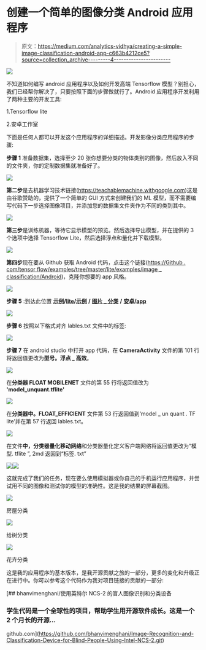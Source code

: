 # 创建一个简单的图像分类 Android 应用程序

> 原文：<https://medium.com/analytics-vidhya/creating-a-simple-image-classification-android-app-c663b4212ce5?source=collection_archive---------4----------------------->

![](img/24e6d82a0753235807ca651b730366cc.png)

不知道如何编写 android 应用程序以及如何开发高端 Tensorflow 模型？别担心，我们已经帮你解决了，只要按照下面的步骤做就行了。Android 应用程序开发利用了两种主要的开发工具:

1.Tensorflow lite

2.安卓工作室

下面是任何人都可以开发这个应用程序的详细描述。开发影像分类应用程序的步骤:

**步骤 1** 准备数据集，选择至少 20 张你想要分类的物体类别的图像，然后放入不同的文件夹，你的定制数据集就准备好了。

![](img/966a36b63cabdb4a58272fc09e9256a6.png)

**第二步**是去机器学习技术链接(https://teachablemachine.withgoogle.com)这是由谷歌赞助的，提供了一个简单的 GUI 方式来创建我们的 ML 模型，而不需要编写代码下一步选择图像项目，并添加您的数据集文件夹作为不同的类到其中。

![](img/ccd7a4f268c39b691f784729c4eb0d2b.png)

**第三步**是训练机器，等待它显示模型的预览。然后选择导出模型，并在提供的 3 个选项中选择 Tensorflow Lite，然后选择浮点和量化并下载模型。

![](img/17de4f745b545d9eeb880435d75f417c.png)

**第四步**现在要从 Github 获取 Android 代码，点击这个链接([https://Github . com/tensor flow/examples/tree/master/lite/examples/image _ classification/Android](https://github.com/tensorflow/examples/tree/master/lite/examples/image_classification/android))，克隆你想要的 app 风格。

![](img/9815b8ecb117a45acdba8651da875775.png)

**步骤 5** :到达此位置 [**示例**](https://github.com/tensorflow/examples)**/**[**lite**](https://github.com/tensorflow/examples/tree/master/lite)**/**[**示例**](https://github.com/tensorflow/examples/tree/master/lite/examples) **/** [**图片 _ 分类**](https://github.com/tensorflow/examples/tree/master/lite/examples/image_classification) **/** [**安卓**](https://github.com/tensorflow/examples/tree/master/lite/examples/image_classification/android)**/**[**app**](https://github.com/tensorflow/examples/tree/master/lite/examples/image_classification/android/app)

![](img/5c4d4ef4a8fcd7af18b6232575396307.png)

**步骤 6** 按照以下格式对齐 lables.txt 文件中的标签:

![](img/4b0691dc87978ddd8ef9956eb16151e3.png)

**步骤 7** 在 android studio 中打开 app 代码，在 **CameraActivity** 文件的第 101 行将返回值更改为**型号。浮点 _ 高效**。

![](img/a426bb9dad9ddf075003ba2ea2dcdeca.png)

在**分类器 FLOAT MOBILENET** 文件的第 55 行将返回值改为 **'model_unquant.tflite'**

![](img/ac077390901d9358d68429e215ae4999.png)

在**分类器中。FLOAT_EFFICIENT** 文件第 53 行返回值到‘model _ un quant . TF lite’并在第 57 行返回 lables.txt。

![](img/6325044b37be32bcf91ab4bef35f9529.png)

在文件**中，分类器量化移动网络**和分类器量化定义客户端网络将返回值更改为“模型. tflite ”, 2md 返回到“标签. txt”

![](img/e953419dabb222624aa102d0dc1a9d5e.png)![](img/5f05f68c15f7b1fcdf34f71d39850e5c.png)

这就完成了我们的任务，现在要么使用模拟器或你自己的手机运行应用程序，并尝试用不同的图像和测试你的模型的准确性。这是我的结果的屏幕截图。

![](img/7eef70d90ed5c81fd284d1ba4308ca85.png)

房屋分类

![](img/9343837ab899d324adcd77559f5bfecb.png)

给树分类

![](img/87d1285ea13195571d312f69154bbfca.png)

花卉分类

这是我的应用程序的基本版本，是我开源贡献之旅的一部分，更多的变化和升级正在进行中。你可以参考这个代码作为我对项目链接的贡献的一部分:

[](https://github.com/bhanvimenghani/Image-Recognition-and-Classification-Device-for-Blind-People-Using-Intel-NCS-2.git) [## bhanvimenghani/使用英特尔 NCS-2 的盲人图像识别和分类设备

### 学生代码是一个全球性的项目，帮助学生用开源软件成长。这是一个 2 个月长的开源…

github.com](https://github.com/bhanvimenghani/Image-Recognition-and-Classification-Device-for-Blind-People-Using-Intel-NCS-2.git)